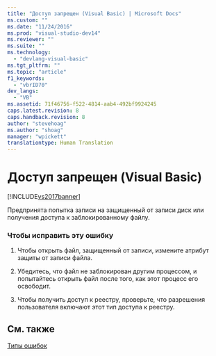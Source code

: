 ```yaml
---
title: "Доступ запрещен (Visual Basic) | Microsoft Docs"
ms.custom: ""
ms.date: "11/24/2016"
ms.prod: "visual-studio-dev14"
ms.reviewer: ""
ms.suite: ""
ms.technology: 
  - "devlang-visual-basic"
ms.tgt_pltfrm: ""
ms.topic: "article"
f1_keywords: 
  - "vbrID70"
dev_langs: 
  - "VB"
ms.assetid: 71f46756-f522-4814-aab4-492bf9924245
caps.latest.revision: 8
caps.handback.revision: 8
author: "stevehoag"
ms.author: "shoag"
manager: "wpickett"
translationtype: Human Translation
---
```

# Доступ запрещен (Visual Basic)
[!INCLUDE[vs2017banner](../../../csharp/includes/vs2017banner.md)]

Предпринята попытка записи на защищенный от записи диск или получения доступа к заблокированному файлу.  
  
### Чтобы исправить эту ошибку  
  
1.  Чтобы открыть файл, защищенный от записи, измените атрибут защиты от записи файла.  
  
2.  Убедитесь, что файл не заблокирован другим процессом, и попытайтесь открыть файл после того, как этот процесс его освободит.  
  
3.  Чтобы получить доступ к реестру, проверьте, что разрешения пользователя включают этот тип доступа к реестру.  
  
## См. также  
 [Типы ошибок](../../../visual-basic/programming-guide/language-features/error-types.md)